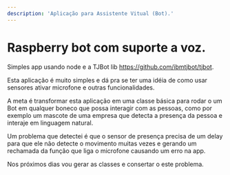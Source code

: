 ```yaml
---
description: 'Aplicação para Assistente Vitual (Bot).'
---
```


# Raspberry bot com suporte a voz.

Simples app usando node e a TJBot lib https://github.com/ibmtjbot/tjbot.

Esta aplicação é muito simples e dá pra se ter uma idéia de como usar sensores ativar microfone e outras funcionalidades.

A meta é transformar esta aplicação em uma classe básica para rodar o um Bot em qualquer boneco que possa interagir com as pessoas, como por exemplo um mascote de uma empresa que detecta a presença da pessoa e interaje em linguagem natural.

Um problema que detectei é que o sensor de presença precisa de um delay para que ele não detecte o movimento muitas vezes e gerando um rechamada da função que liga o microfone causando um erro na app.

Nos próximos dias vou gerar as classes e consertar o este problema.

